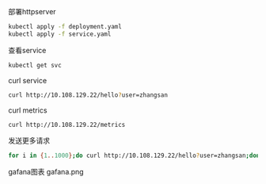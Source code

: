 
部署httpserver

```sh
kubectl apply -f deployment.yaml
kubectl apply -f service.yaml

```
查看service
```sh
kubectl get svc 

```
curl service
```sh
curl http://10.108.129.22/hello?user=zhangsan

```

curl metrics
```sh
curl http://10.108.129.22/metrics
```

发送更多请求
```sh
for i in {1..1000};do curl http://10.108.129.22/hello?user=zhangsan;done
```

gafana图表
gafana.png